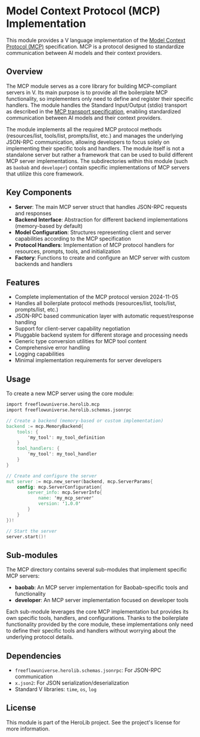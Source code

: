 # Model Context Protocol (MCP) Implementation

This module provides a V language implementation of the [Model Context Protocol (MCP)](https://spec.modelcontextprotocol.io/specification/2024-11-05/) specification. MCP is a protocol designed to standardize communication between AI models and their context providers.

## Overview

The MCP module serves as a core library for building MCP-compliant servers in V. Its main purpose is to provide all the boilerplate MCP functionality, so implementers only need to define and register their specific handlers. The module handles the Standard Input/Output (stdio) transport as described in the [MCP transport specification](https://modelcontextprotocol.io/docs/concepts/transports), enabling standardized communication between AI models and their context providers.

The module implements all the required MCP protocol methods (resources/list, tools/list, prompts/list, etc.) and manages the underlying JSON-RPC communication, allowing developers to focus solely on implementing their specific tools and handlers. The module itself is not a standalone server but rather a framework that can be used to build different MCP server implementations. The subdirectories within this module (such as `baobab` and `developer`) contain specific implementations of MCP servers that utilize this core framework.

## Key Components

- **Server**: The main MCP server struct that handles JSON-RPC requests and responses
- **Backend Interface**: Abstraction for different backend implementations (memory-based by default)
- **Model Configuration**: Structures representing client and server capabilities according to the MCP specification
- **Protocol Handlers**: Implementation of MCP protocol handlers for resources, prompts, tools, and initialization
- **Factory**: Functions to create and configure an MCP server with custom backends and handlers

## Features

- Complete implementation of the MCP protocol version 2024-11-05
- Handles all boilerplate protocol methods (resources/list, tools/list, prompts/list, etc.)
- JSON-RPC based communication layer with automatic request/response handling
- Support for client-server capability negotiation
- Pluggable backend system for different storage and processing needs
- Generic type conversion utilities for MCP tool content
- Comprehensive error handling
- Logging capabilities
- Minimal implementation requirements for server developers

## Usage

To create a new MCP server using the core module:

```v
import freeflowuniverse.herolib.mcp
import freeflowuniverse.herolib.schemas.jsonrpc

// Create a backend (memory-based or custom implementation)
backend := mcp.MemoryBackend{
    tools: {
        'my_tool': my_tool_definition
    }
    tool_handlers: {
        'my_tool': my_tool_handler
    }
}

// Create and configure the server
mut server := mcp.new_server(backend, mcp.ServerParams{
    config: mcp.ServerConfiguration{
        server_info: mcp.ServerInfo{
            name: 'my_mcp_server'
            version: '1.0.0'
        }
    }
})!

// Start the server
server.start()!
```

## Sub-modules

The MCP directory contains several sub-modules that implement specific MCP servers:

- **baobab**: An MCP server implementation for Baobab-specific tools and functionality
- **developer**: An MCP server implementation focused on developer tools

Each sub-module leverages the core MCP implementation but provides its own specific tools, handlers, and configurations. Thanks to the boilerplate functionality provided by the core module, these implementations only need to define their specific tools and handlers without worrying about the underlying protocol details.

## Dependencies

- `freeflowuniverse.herolib.schemas.jsonrpc`: For JSON-RPC communication
- `x.json2`: For JSON serialization/deserialization
- Standard V libraries: `time`, `os`, `log`

## License

This module is part of the HeroLib project. See the project's license for more information.
